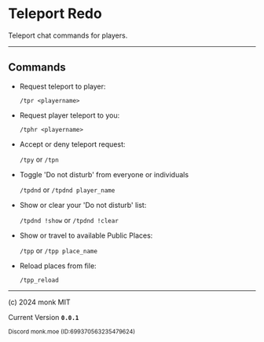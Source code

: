 Teleport Redo
=============

Teleport chat commands for players.

___

## Commands

- Request teleport to player:

  `/tpr <playername>`

- Request player teleport to you:

  `/tphr <playername>`

- Accept or deny teleport request:

  `/tpy` or `/tpn`

- Toggle 'Do not disturb' from everyone or individuals

  `/tpdnd` or `/tpdnd player_name`

- Show or clear your 'Do not disturb' list:

  `/tpdnd !show` or `/tpdnd !clear`

- Show or travel to available Public Places:

  `/tpp` or `/tpp place_name`

- Reload places from file:

  `/tpp_reload`


___

(c) 2024 monk MIT

Current Version **`0.0.1`**

<sup>Discord monk.moe (ID:699370563235479624)</sup>